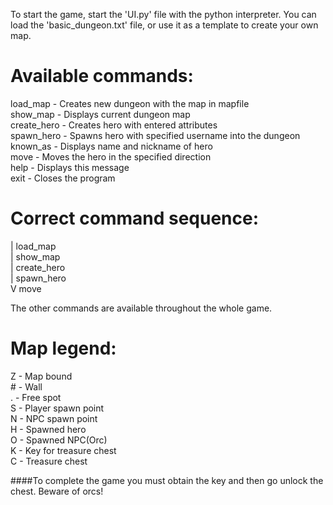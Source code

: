 To start the game, start the 'UI.py' file with the python interpreter.
You can load the 'basic_dungeon.txt' file, or use it as a template to create your own map.


# Available commands:

load_map <Mapfile> - Creates new dungeon with the map in mapfile <br/>
show_map - Displays current dungeon map <br/>
create_hero <Name> <Health> <Nickname> - Creates hero with entered attributes <br/>
spawn_hero <Username> - Spawns hero with specified username into the dungeon <br/>
known_as - Displays name and nickname of hero <br/>
move <Username> <Direction> - Moves the hero in the specified direction <br/>
help - Displays this message <br/>
exit - Closes the program <br/>

# Correct command sequence: 

| load_map <br/>
| show_map <br/>
| create_hero <br/>
| spawn_hero <br/>
V move

The other commands are available throughout the whole game.




# Map legend:

Z - Map bound <br/>
\# - Wall <br/>
. - Free spot <br/>
S - Player spawn point <br/>
N - NPC spawn point <br/>
H - Spawned hero <br/>
O - Spawned NPC(Orc) <br/>
K - Key for treasure chest <br/>
C - Treasure chest <br/>


####To complete the game you must obtain the key and then go unlock the chest. Beware of orcs!